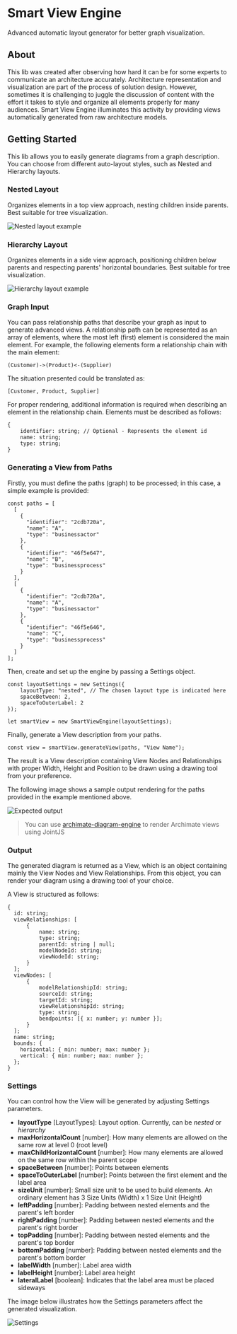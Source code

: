 # Smart View Engine

Advanced automatic layout generator for better graph visualization.

## About

This lib was created after observing how hard it can be for some experts to communicate an architecture accurately. Architecture representation and visualization are part of the process of solution design. However, sometimes it is challenging to juggle the discussion of content with the effort it takes to style and organize all elements properly for many audiences. Smart View Engine illuminates this activity by providing views automatically generated from raw architecture models.

## Getting Started

This lib allows you to easily generate diagrams from a graph description. You can choose from different 
auto-layout styles, such as Nested and Hierarchy layouts.

### Nested Layout

Organizes elements in a top view approach, nesting children inside parents. Best suitable
for tree visualization.

![Nested layout example](./docs/img/nested_layout.jpg)

### Hierarchy Layout

Organizes elements in a side view approach, positioning children below parents and respecting 
parents' horizontal boundaries. Best suitable for tree visualization.


![Hierarchy layout example](./docs/img/hierarchy_layout.jpg)

### Graph Input

You can pass relationship paths that describe your graph as input to generate advanced views. A relationship path
can be represented as an array of elements, where the most left (first) element is considered the
main element. For example, the following elements form a relationship chain with the main element:

```
(Customer)->(Product)<-(Supplier)
```

The situation presented could be translated as:

```
[Customer, Product, Supplier]
```

For proper rendering, additional information is required when describing
an element in the relationship chain. Elements must be described as follows:

```
{
    identifier: string; // Optional - Represents the element id
    name: string;
    type: string;
}
```

### Generating a View from Paths

Firstly, you must define the paths (graph) to be processed; in this case, a simple example is provided:

```
const paths = [
  [
    {
      "identifier": "2cdb720a",
      "name": "A",
      "type": "businessactor"
    },
    {
      "identifier": "46f5e647",
      "name": "B",
      "type": "businessprocess"
    }
  ],
  [
    {
      "identifier": "2cdb720a",
      "name": "A",
      "type": "businessactor"
    },
    {
      "identifier": "46f5e646",
      "name": "C",
      "type": "businessprocess"
    }
  ]
];
```

Then, create and set up the engine by passing a Settings object.

```
const layoutSettings = new Settings({
    layoutType: "nested", // The chosen layout type is indicated here
    spaceBetween: 2,
    spaceToOuterLabel: 2
});
  
let smartView = new SmartViewEngine(layoutSettings);
```

Finally, generate a View description from your paths.

```
const view = smartView.generateView(paths, "View Name");
```

The result is a View description containing View Nodes and Relationships with
proper Width, Height and Position to be drawn using a drawing tool from your
preference.

The following image shows a sample output rendering for the paths provided in the example mentioned above.

![Expected output](./docs/img/expected_output.jpg)

> You can use [archimate-diagram-engine](https://www.npmjs.com/package/@arktect-co/archimate-diagram-engine) to
> render Archimate views using JointJS

### Output

The generated diagram is returned as a View, which is an object containing mainly the View Nodes
and View Relationships. From this object, you can render your diagram using a drawing tool of
your choice.

A View is structured as follows:

```
{
  id: string;
  viewRelationships: [
      {
          name: string;
          type: string;
          parentId: string | null;
          modelNodeId: string;
          viewNodeId: string;
      }
  ];
  viewNodes: [
      {
          modelRelationshipId: string;
          sourceId: string;
          targetId: string;
          viewRelationshipId: string;
          type: string;
          bendpoints: [{ x: number; y: number }];
      }
  ];
  name: string;
  bounds: {
    horizontal: { min: number; max: number };
    vertical: { min: number; max: number };
  };
}
```

### Settings

You can control how the View will be generated by adjusting Settings parameters.

- **layoutType** [LayoutTypes]: Layout option. Currently, can be *nested* or *hierarchy*
- **maxHorizontalCount** [number]: How many elements are allowed on the same row at level 0 (root level)
- **maxChildHorizontalCount** [number]: How many elements are allowed on the same row within the parent scope
- **spaceBetween** [number]: Points between elements
- **spaceToOuterLabel** [number]: Points between the first element and the label area
- **sizeUnit** [number]: Small size unit to be used to build elements. An ordinary element has 3 Size Units (Width) x 1 Size Unit (Height)
- **leftPadding** [number]: Padding between nested elements and the parent's left border
- **rightPadding** [number]: Padding between nested elements and the parent's right border
- **topPadding** [number]: Padding between nested elements and the parent's top border
- **bottomPadding** [number]: Padding between nested elements and the parent's bottom border
- **labelWidth** [number]: Label area width
- **labelHeight** [number]: Label area height
- **lateralLabel** [boolean]: Indicates that the label area must be placed sideways

The image below illustrates how the Settings parameters affect the generated visualization.

![Settings](./docs/img/settings_overview.jpg)